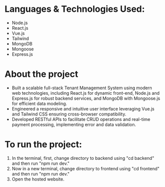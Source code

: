 

# Languages & Technologies Used:

- Node.js
- React.js
- Vue.js
- Tailwind
- MongoDB
- Mongoose
- Express.js

# About the project

- Built a scalable full-stack Tenant Management System using modern web technologies, including React.js for dynamic front-end, Node.js and Express.js for robust backend services, and MongoDB with Mongoose.js for efficient data modeling.
- Engineered a responsive and intuitive user interface leveraging Vue.js and Tailwind CSS ensuring cross-browser compatibility.
- Developed RESTful APIs to facilitate CRUD operations and real-time payment processing, implementing error and data validation.


# To run the project:

1. In the terminal, first, change directory to backend using "cd backend" and then run "npm run dev."
2. Now in a new terminal, change directory to frontend using "cd frontend" and then run "npm run dev."
3. Open the hosted website.

